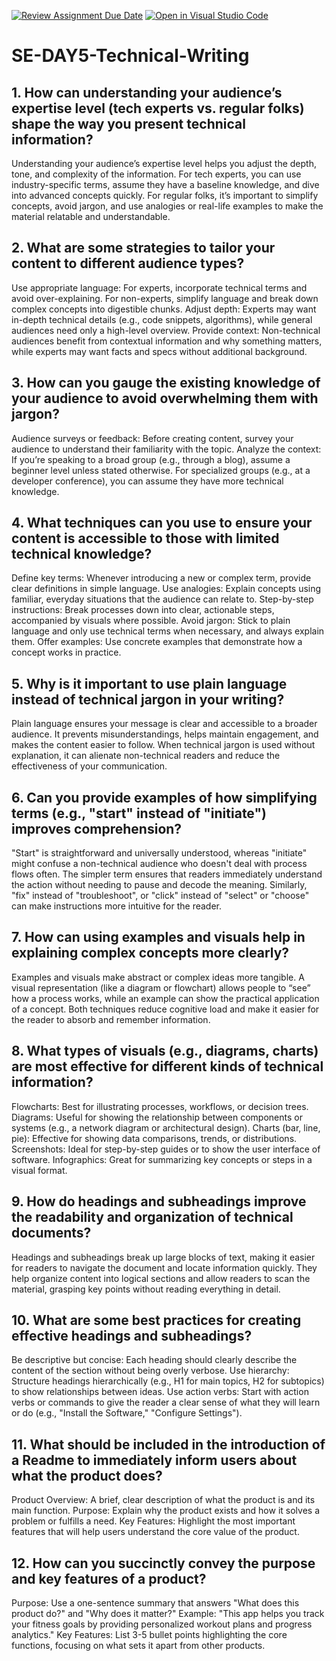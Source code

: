 [![Review Assignment Due Date](https://classroom.github.com/assets/deadline-readme-button-22041afd0340ce965d47ae6ef1cefeee28c7c493a6346c4f15d667ab976d596c.svg)](https://classroom.github.com/a/zsAR-pyY)
[![Open in Visual Studio Code](https://classroom.github.com/assets/open-in-vscode-2e0aaae1b6195c2367325f4f02e2d04e9abb55f0b24a779b69b11b9e10269abc.svg)](https://classroom.github.com/online_ide?assignment_repo_id=17022474&assignment_repo_type=AssignmentRepo)
# SE-DAY5-Technical-Writing
## 1. How can understanding your audience’s expertise level (tech experts vs. regular folks) shape the way you present technical information?
Understanding your audience’s expertise level helps you adjust the depth, tone, and complexity of the information. For tech experts, you can use 
industry-specific terms, assume they have a baseline knowledge, and dive into advanced concepts quickly. For regular folks, it’s important to simplify concepts, avoid jargon, and use
analogies or real-life examples to make the material relatable and understandable.


## 2. What are some strategies to tailor your content to different audience types?
Use appropriate language: For experts, incorporate technical terms and avoid over-explaining. For non-experts, simplify language and break down complex concepts into digestible chunks.
Adjust depth: Experts may want in-depth technical details (e.g., code snippets, algorithms), while general audiences need only a high-level overview.
Provide context: Non-technical audiences benefit from contextual information and why something matters, while experts may want facts and specs without additional background.


## 3. How can you gauge the existing knowledge of your audience to avoid overwhelming them with jargon?
Audience surveys or feedback: Before creating content, survey your audience to understand their familiarity with the topic.
Analyze the context: If you’re speaking to a broad group (e.g., through a blog), assume a beginner level unless stated otherwise. 
For specialized groups (e.g., at a developer conference), you can assume they have more technical knowledge.


## 4. What techniques can you use to ensure your content is accessible to those with limited technical knowledge?
Define key terms: Whenever introducing a new or complex term, provide clear definitions in simple language.
Use analogies: Explain concepts using familiar, everyday situations that the audience can relate to.
Step-by-step instructions: Break processes down into clear, actionable steps, accompanied by visuals where possible.
Avoid jargon: Stick to plain language and only use technical terms when necessary, and always explain them.
Offer examples: Use concrete examples that demonstrate how a concept works in practice.


## 5. Why is it important to use plain language instead of technical jargon in your writing?
Plain language ensures your message is clear and accessible to a broader audience. It prevents misunderstandings, helps maintain engagement, and makes the
content easier to follow. When technical jargon is used without explanation, it can alienate non-technical readers and reduce the effectiveness of your communication.


## 6. Can you provide examples of how simplifying terms (e.g., "start" instead of "initiate") improves comprehension?
"Start" is straightforward and universally understood, whereas "initiate" might confuse a non-technical audience who doesn't
deal with process flows often. The simpler term ensures that readers immediately understand the action without needing to pause and decode the meaning.
Similarly, "fix" instead of "troubleshoot", or "click" instead of "select" or "choose" can make instructions more intuitive for the reader.


## 7. How can using examples and visuals help in explaining complex concepts more clearly?
Examples and visuals make abstract or complex ideas more tangible. A visual representation (like a diagram or flowchart) allows
people to “see” how a process works, while an example can show the practical application of a concept. Both techniques reduce cognitive load and 
make it easier for the reader to absorb and remember information.


## 8. What types of visuals (e.g., diagrams, charts) are most effective for different kinds of technical information?
Flowcharts: Best for illustrating processes, workflows, or decision trees.
Diagrams: Useful for showing the relationship between components or systems (e.g., a network diagram or architectural design).
Charts (bar, line, pie): Effective for showing data comparisons, trends, or distributions.
Screenshots: Ideal for step-by-step guides or to show the user interface of software.
Infographics: Great for summarizing key concepts or steps in a visual format.




## 9. How do headings and subheadings improve the readability and organization of technical documents?
Headings and subheadings break up large blocks of text, making it easier for readers to navigate the document and locate information quickly. 
They help organize content into logical sections and allow readers to scan the material, grasping key points without reading everything in detail.


## 10. What are some best practices for creating effective headings and subheadings?
Be descriptive but concise: Each heading should clearly describe the content of the section without being overly verbose.
Use hierarchy: Structure headings hierarchically (e.g., H1 for main topics, H2 for subtopics) to show relationships between ideas.
Use action verbs: Start with action verbs or commands to give the reader a clear sense of what they will learn or do (e.g., "Install the Software," "Configure Settings").


## 11. What should be included in the introduction of a Readme to immediately inform users about what the product does?
Product Overview: A brief, clear description of what the product is and its main function.
Purpose: Explain why the product exists and how it solves a problem or fulfills a need.
Key Features: Highlight the most important features that will help users understand the core value of the product.



## 12. How can you succinctly convey the purpose and key features of a product?
Purpose: Use a one-sentence summary that answers "What does this product do?" and "Why does it matter?"
Example: "This app helps you track your fitness goals by providing personalized workout plans and progress analytics."
Key Features: List 3-5 bullet points highlighting the core functions, focusing on what sets it apart from other products.




